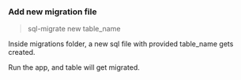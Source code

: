### Add new migration file
> sql-migrate new table_name

Inside migrations folder, a new sql file with provided table_name gets created.

Run the app, and table will get migrated.
